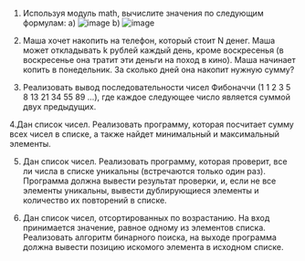 1. Используя модуль math, вычислите значения по следующим формулам: 
  a) 
![image](https://github.com/ChelGPT-5/5_1_a/assets/125600788/2818bab3-a1e7-43b0-b6ff-b9733ab0734e)
  b)
![image](https://github.com/ChelGPT-5/5_1_b/assets/125600788/3403ec0d-1979-49dc-8b6a-05136f29af14)

2. Маша хочет накопить на телефон, который стоит N денег.  Маша может откладывать k рублей каждый день, кроме воскресенья (в воскресенье она тратит эти деньги на поход в кино). Маша начинает копить в понедельник. За сколько дней она накопит нужную сумму?

3. Реализовать вывод последовательности чисел Фибоначчи (1  1  2  3  5  8  13  21  34  55  89 …), где каждое следующее число является суммой двух предыдущих.

4.Дан список чисел. Реализовать программу, которая посчитает сумму всех чисел в списке, а также найдет минимальный и максимальный элементы.
 
5. Дан список чисел. Реализовать программу, которая проверит, все ли числа в списке уникальны (встречаются только один раз). Программа должна вывести результат проверки, и, если не все элементы уникальны, вывести дублирующиеся элементы и количество их повторений в списке.

6. Дан список чисел, отсортированных по возрастанию. На вход принимается значение, равное одному из элементов списка. Реализовать алгоритм бинарного поиска, на выходе программа должна вывести позицию искомого элемента в исходном списке.
